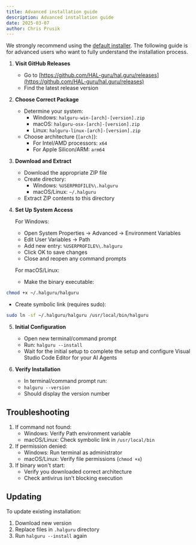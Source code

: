```yaml
---
title: Advanced installation guide
description: Advanced installation guide
date: 2025-03-07
author: Chris Prusik
---
```


We strongly recommend using the [default installer](install.md). The following guide is for advanced users who want to fully understand the installation process.

1. **Visit GitHub Releases**
   - Go to [https://github.com/HAL-guru/hal.guru/releases](https://github.com/HAL-guru/hal.guru/releases)
   - Find the latest release version

2. **Choose Correct Package**
   - Determine your system:
     - Windows: `halguru-win-[arch]-[version].zip`
     - macOS: `halguru-osx-[arch]-[version].zip`
     - Linux: `halguru-linux-[arch]-[version].zip`
   - Choose architecture (`[arch]`):
     - For Intel/AMD processors: `x64`
     - For Apple Silicon/ARM: `arm64`

3. **Download and Extract**
   - Download the appropriate ZIP file
   - Create directory:
     - Windows: `%USERPROFILE%\.halguru`
     - macOS/Linux: `~/.halguru`
   - Extract ZIP contents to this directory

4. **Set Up System Access**

   For Windows:
   - Open System Properties → Advanced → Environment Variables
   - Edit User Variables → Path
   - Add new entry: `%USERPROFILE%\.halguru`
   - Click OK to save changes
   - Close and reopen any command prompts

   For macOS/Linux:
   - Make the binary executable:

```bash
chmod +x ~/.halguru/halguru
```
   - Create symbolic link (requires sudo):

```bash
sudo ln -sf ~/.halguru/halguru /usr/local/bin/halguru
```

5. **Initial Configuration**
   - Open new terminal/command prompt
   - Run: `halguru --install`
   - Wait for the initial setup to complete the setup and configure Visual Studio Code Editor for your AI Agents

6. **Verify Installation**
   - In terminal/command prompt run:
   - `halguru --version`
   - Should display the version number

## Troubleshooting

1. If command not found:
   - Windows: Verify Path environment variable
   - macOS/Linux: Check symbolic link in `/usr/local/bin`
2. If permission denied:
   - Windows: Run terminal as administrator
   - macOS/Linux: Verify file permissions (`chmod +x`)
3. If binary won't start:
   - Verify you downloaded correct architecture
   - Check antivirus isn't blocking execution

## Updating

To update existing installation:
1. Download new version
2. Replace files in `.halguru` directory
3. Run `halguru --install` again